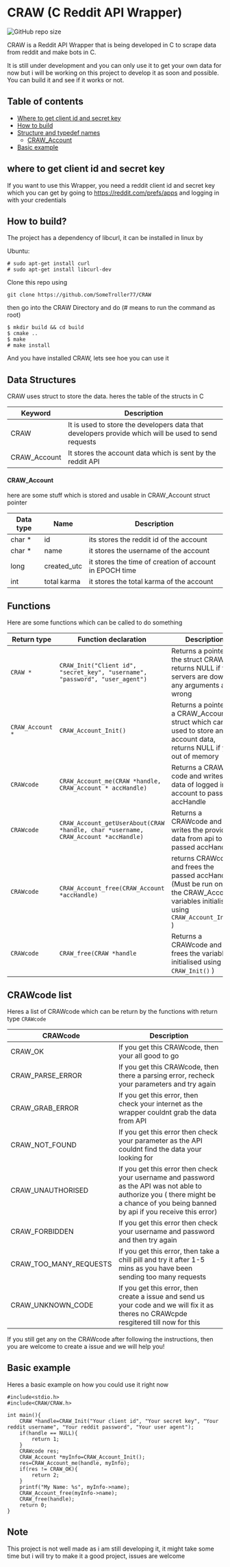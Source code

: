 # CRAW (C Reddit API Wrapper)
![GitHub repo size](https://img.shields.io/github/repo-size/SomeTroller77/CRAW)

CRAW is a Reddit API Wrapper that is being developed in C to scrape data from reddit and make bots in C.

It is still under development and you can only use it to get your own data for now but i will be working on this project to develop it as soon and possible.
You can build it and see if it works or not.
## Table of contents
- [Where to get client id and secret key](#where-to-get-client-id-and-secret-key)
- [How to build](#How-to-build)
- [Structure and typedef names](#Data-Structures)
	- [CRAW_Account](#CRAW_Account)
- [Basic example](#Basic-example)


## where to get client id and secret key

If you want to use this Wrapper, you need a reddit client id and secret key which you can get by going to https://reddit.com/prefs/apps and logging in with your credentials

## How to build?
The project has a dependency of libcurl, it can be installed in linux by

Ubuntu:
```
# sudo apt-get install curl
# sudo apt-get install libcurl-dev
```
Clone this repo using
```
git clone https://github.com/SomeTroller77/CRAW
```

then go into the CRAW Directory and do
(# means to run the command as root)
```
$ mkdir build && cd build
$ cmake ..
$ make
# make install
```

And you have installed CRAW, lets see hoe you can use it

## Data Structures

CRAW uses struct to store the data. heres the table of the structs in C

| Keyword | Description |
| --- | --- |
| CRAW | It is used to store the developers data that developers provide which will be used to send requests |
| CRAW_Account | It stores the account data which is sent by the reddit API |

#### CRAW_Account

here are some stuff which is stored and usable in CRAW_Account struct pointer

| Data type | Name | Description |
| --------- | ---- | ----------- |
| char * | id | its stores the reddit id of the account |
| char * | name | it stores the username of the account |
| long | created_utc | it stores the time of creation of account in EPOCH time |
| int | total karma | it stores the total karma of the account |

## Functions

Here are some functions which can be called to do something

| Return type | Function declaration | Description |
| ----------- | -------------------- | ----------- |
| `CRAW *`    | `CRAW_Init("Client id", "secret_key", "username", "password", "user_agent")` | Returns a pointer to the struct CRAW, returns NULL if the servers are down or any arguments are wrong |
| `CRAW_Account *` | `CRAW_Account_Init()` | Returns a pointer to a CRAW_Account struct which can be used to store an account data, returns NULL if your out of memory |
| `CRAWcode` | `CRAW_Account_me(CRAW *handle, CRAW_Account * accHandle)` | Returns a CRAW code and writes the data of logged in account to passed accHandle |
| `CRAWcode` | `CRAW_Account_getUserAbout(CRAW *handle, char *username, CRAW_Account *accHandle)` | Returns a CRAWcode and writes the provided data from api to the passed accHandle |
| `CRAWcode` | `CRAW_Account_free(CRAW_Account *accHandle)` | returns CRAWcode and frees the passed accHandle (Must be run on all the CRAW_Account variables initialised using `CRAW_Account_Init()` ) |
| `CRAWcode` | `CRAW_free(CRAW *handle` | Returns a CRAWcode and frees the variable initialised using `CRAW_Init()` ) |

## CRAWcode list
Heres a list of CRAWcode which can be return by the functions with return type `CRAWcode`

| CRAWcode | Description |
| ------------------ | -------------------------------- |
| CRAW_OK  | If you get this CRAWcode, then your all good to go |
| CRAW_PARSE_ERROR | If you get this CRAWcode, then there a parsing error, recheck your parameters and try again |
| CRAW_GRAB_ERROR | If you get this error, then check your internet as the wrapper couldnt grab the data from API |
| CRAW_NOT_FOUND | If you get this error then check your parameter as the API couldnt find the data your looking for |
| CRAW_UNAUTHORISED | If you get this error then check your username and password as the API was not able to authorize you ( there might be a chance of you being banned by api if you receive this error) |
| CRAW_FORBIDDEN | If you get this error then check your username and password and then try again |
| CRAW_TOO_MANY_REQUESTS | If you get this error, then take a chill pill and try it after 1-5 mins as you have been sending too many requests |
| CRAW_UNKNOWN_CODE | If you get this error, then create a issue and send us your code and we will fix it as theres no CRAWcpde resgitered till now for this |

If you still get any on the CRAWcode after following the instructions, then you are welcome to create a issue and we will help you! 
## Basic example

Heres a basic example on how you could use it right now

```
#include<stdio.h>
#include<CRAW/CRAW.h>

int main(){
	CRAW *handle=CRAW_Init("Your client id", "Your secret key", "Your reddit username", "Your reddit password", "Your user agent");
	if(handle == NULL){
		return 1;
	}
	CRAWcode res;
	CRAW_Account *myInfo=CRAW_Account_Init();
	res=CRAW_Account_me(handle, myInfo);
	if(res != CRAW_OK){
		return 2;
	}
	printf("My Name: %s", myInfo->name);
	CRAW_Account_free(myInfo->name);
	CRAW_free(handle);
	return 0;
}
```

## Note

This project is not well made as i am still developing it, it might take some time but i will try to make it a good project, issues are welcome


